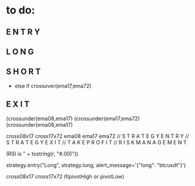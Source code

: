 #  to do:

## E N T R Y
## L O N G 
## S H O R T

- else if crossover(ema17,ema72)

## E X I T
(crossunder(ema08,ema17)
(crossunder(ema17,ema72)
(crossunder(ema08,ema17)

cross08x17
cross17x72
ema08
ema17
ema72 
// S T R A T E G Y  E N T R Y
// S T R A T E G Y  E X I T
// T A K E  P R O F I T
// R I S K  M A N A G E M E N T



(RSI is " + tostring(r, "#.00)"))

strategy.entry("Long", strategy.long, alert_message='{"long": "btcusdt"}')

cross08x17
cross17x72
if(pivotHigh or pivotLow)
